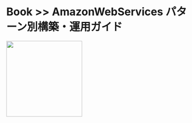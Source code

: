 # Book >> AmazonWebServices パターン別構築・運用ガイド

<img src="https://cover.openbd.jp/9784797382570.jpg" style="width: 200px"/>